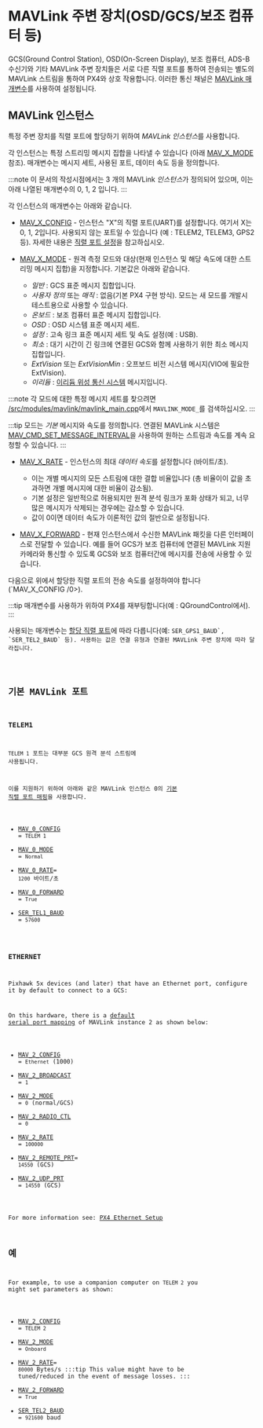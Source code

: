 # MAVLink 주변 장치(OSD/GCS/보조 컴퓨터 등)

GCS(Ground Control Station), OSD(On-Screen Display), 보조 컴퓨터, ADS-B 수신기와 기타 MAVLink 주변 장치들은 서로 다른 직렬 포트를 통하여 전송되는 별도의 MAVLink 스트림을 통하여 PX4와 상호 작용합니다. 이러한 통신 채널은 [MAVLink 매개변수](../advanced_config/parameter_reference.md#mavlink)를 사용하여 설정됩니다.

## MAVLink 인스턴스

특정 주변 장치를 직렬 포트에 할당하기 위하여 *MAVLink 인스턴스*를 사용합니다.

각 인스턴스는 특정 스트리밍 메시지 집합을 나타낼 수 있습니다 (아래 [MAV_X_MODE](#MAV_X_MODE) 참조). 매개변수는 메시지 세트, 사용된 포트, 데이터 속도 등을 정의합니다.

:::note
이 문서의 작성시점에서는 3 개의 MAVLink *인스턴스*가 정의되어 있으며, 이는 아래 나열된 매개변수의 0, 1, 2 입니다.
:::

각 인스턴스의 매개변수는 아래와 같습니다.

- [MAV_X_CONFIG](../advanced_config/parameter_reference.md#MAV_0_CONFIG) - 인스턴스 "X"의 직렬 포트(UART)를 설정합니다. 여기서 X는 0, 1, 2입니다. 사용되지 않는 포트일 수 있습니다 (예 : TELEM2, TELEM3, GPS2 등). 자세한 내용은 [직렬 포트 설정](../peripherals/serial_configuration.md)을 참고하십시오.
- <span id="MAV_X_MODE"></span>[MAV_X_MODE](../advanced_config/parameter_reference.md#MAV_0_MODE) - 원격 측정 모드와 대상(현재 인스턴스 및 해당 속도에 대한 스트리밍 메시지 집합)을 지정합니다. 기본값은 아래와 같습니다.
  
  - *일반* : GCS 표준 메시지 집합입니다. 
  - *사용자 정의* 또는 *매직* : 없음(기본 PX4 구현 방식). 모드는 새 모드를 개발시 테스트용으로 사용할 수 있습니다.
  - *온보드* : 보조 컴퓨터 표준 메시지 집합입니다.
  - *OSD* : OSD 시스템 표준 메시지 세트.
  - *설정* : 고속 링크 표준 메시지 세트 및 속도 설정(예 : USB).
  - *최소* : 대기 시간이 긴 링크에 연결된 GCS와 함께 사용하기 위한 최소 메시지 집합입니다.
  - *ExtVision* 또는 *ExtVisionMin* : 오프보드 비전 시스템 메시지(VIO에 필요한 ExtVision).
  - *이리듐* : [이리듐 위성 통신 시스템](../advanced_features/satcom_roadblock.md) 메시지입니다.
  
:::note
각 모드에 대한 특정 메시지 세트를 찾으려면 [/src/modules/mavlink/mavlink_main.cpp](https://github.com/PX4/PX4-Autopilot/blob/master/src/modules/mavlink/mavlink_main.cpp)에서 `MAVLINK_MODE_`를 검색하십시오.
:::
  
:::tip
모드는 *기본* 메시지와 속도를 정의합니다. 연결된 MAVLink 시스템은 [MAV_CMD_SET_MESSAGE_INTERVAL](https://mavlink.io/en/messages/common.html#MAV_CMD_SET_MESSAGE_INTERVAL)을 사용하여 원하는 스트림과 속도를 계속 요청할 수 있습니다.
:::

- [MAV_X_RATE](../advanced_config/parameter_reference.md#MAV_0_MODE) - 인스턴스의 최대 *데이터 속도*를 설정합니다 (바이트/초).
  
  - 이는 개별 메시지의 모든 스트림에 대한 결합 비율입니다 (총 비율이이 값을 초과하면 개별 메시지에 대한 비율이 감소됨).
  - 기본 설정은 일반적으로 허용되지만 원격 분석 링크가 포화 상태가 되고, 너무 많은 메시지가 삭제되는 경우에는 감소할 수 있습니다.
  - 값이 0이면 데이터 속도가 이론적인 값의 절반으로 설정됩니다.
- [MAV_X_FORWARD](../advanced_config/parameter_reference.md#MAV_0_FORWARD) - 현재 인스턴스에서 수신한 MAVLink 패킷을 다른 인터페이스로 전달할 수 있습니다. 예를 들어 GCS가 보조 컴퓨터에 연결된 MAVLink 지원 카메라와 통신할 수 있도록 GCS와 보조 컴퓨터간에 메시지를 전송에 사용할 수 있습니다.

다음으로 위에서 할당한 직렬 포트의 전송 속도를 설정하여야 합니다 (`MAV_X_CONFIG /0>).</p>

<p>:::tip
매개변수를 사용하가 위하여 PX4를 재부팅합니다(예 : QGroundControl에서).
:::</p>

<p>사용되는 매개변수는 <a href="../advanced_config/parameter_reference.md#serial">할당 직렬 포트</a>에 따라 다릅니다(예: <code>SER_GPS1_BAUD`, `SER_TEL2_BAUD` 등). 사용하는 값은 연결 유형과 연결된 MAVLink 주변 장치에 따라 달라집니다.

<span id="default_ports"></span>

## 기본 MAVLink 포트

### TELEM1

`TELEM 1` 포트는 대부분 GCS 원격 분석 스트림에 사용됩니다.

이를 지원하기 위하여 아래와 같은 MAVLink 인스턴스 0의 [기본 직렬 포트 매핑](../peripherals/serial_configuration.md#default_port_mapping)을 사용합니다.

- [MAV_0_CONFIG](../advanced_config/parameter_reference.md#MAV_0_CONFIG) = `TELEM 1`
- [MAV_0_MODE](../advanced_config/parameter_reference.md#MAV_0_MODE) = `Normal`
- [MAV_0_RATE](../advanced_config/parameter_reference.md#MAV_0_RATE)= `1200` 바이트/초
- [MAV_0_FORWARD](../advanced_config/parameter_reference.md#MAV_0_FORWARD) = `True`
- [SER_TEL1_BAUD](../advanced_config/parameter_reference.md#SER_TEL1_BAUD) = `57600`

### ETHERNET

Pixhawk 5x devices (and later) that have an Ethernet port, configure it by default to connect to a GCS:

On this hardware, there is a [default serial port mapping](../peripherals/serial_configuration.md#default_port_mapping) of MAVLink instance 2 as shown below:

- [MAV_2_CONFIG](../advanced_config/parameter_reference.md#MAV_2_CONFIG) = `Ethernet` (1000)
- [MAV_2_BROADCAST](../advanced_config/parameter_reference.md#MAV_2_BROADCAST) = `1`
- [MAV_2_MODE](../advanced_config/parameter_reference.md#MAV_2_MODE) = `0` (normal/GCS)
- [MAV_2_RADIO_CTL](../advanced_config/parameter_reference.md#MAV_2_RADIO_CTL) = `0`
- [MAV_2_RATE](../advanced_config/parameter_reference.md#MAV_2_RATE) = `100000`
- [MAV_2_REMOTE_PRT](../advanced_config/parameter_reference.md#MAV_2_REMOTE_PRT)= `14550` (GCS)
- [MAV_2_UDP_PRT](../advanced_config/parameter_reference.md#MAV_2_UDP_PRT) = `14550` (GCS)

For more information see: [PX4 Ethernet Setup](../advanced_config/ethernet_setup.md)

## 예

For example, to use a companion computer on `TELEM 2` you might set parameters as shown:

- [MAV_2_CONFIG](../advanced_config/parameter_reference.md#MAV_2_CONFIG) = `TELEM 2`
- [MAV_2_MODE](../advanced_config/parameter_reference.md#MAV_2_MODE) = `Onboard`
- [MAV_2_RATE](../advanced_config/parameter_reference.md#MAV_2_RATE)= `80000` Bytes/s :::tip This value might have to be tuned/reduced in the event of message losses.
:::
- [MAV_2_FORWARD](../advanced_config/parameter_reference.md#MAV_2_FORWARD) = `True`
- [SER_TEL2_BAUD](../advanced_config/parameter_reference.md#SER_TEL2_BAUD) = `921600` baud